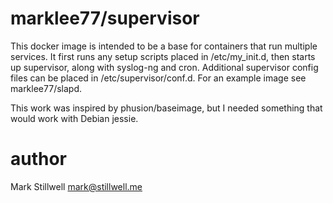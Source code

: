 marklee77/supervisor
====================

This docker image is intended to be a base for containers that run multiple
services. It first runs any setup scripts placed in /etc/my_init.d, then starts
up supervisor, along with syslog-ng and cron. Additional supervisor config
files can be placed in /etc/supervisor/conf.d. For an example image see
marklee77/slapd.

This work was inspired by phusion/baseimage, but I needed something that would
work with Debian jessie.

author
======

Mark Stillwell <mark@stillwell.me>
